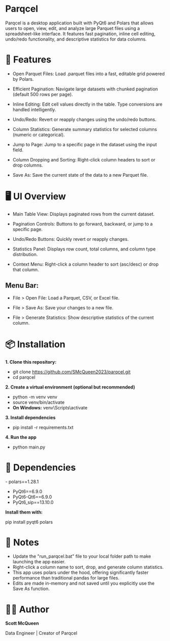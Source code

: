 # Parqcel
Parqcel is a desktop application built with PyQt6 and Polars that allows users to open, view, edit, and analyze large Parquet files using a spreadsheet-like interface. It features fast pagination, inline cell editing, undo/redo functionality, and descriptive statistics for data columns.

# 🚀 Features
- Open Parquet Files: Load .parquet files into a fast, editable grid powered by Polars.

- Efficient Pagination: Navigate large datasets with chunked pagination (default 500 rows per page).

- Inline Editing: Edit cell values directly in the table. Type conversions are handled intelligently.

- Undo/Redo: Revert or reapply changes using the undo/redo buttons.

- Column Statistics: Generate summary statistics for selected columns (numeric or categorical).

- Jump to Page: Jump to a specific page in the dataset using the input field.

- Column Dropping and Sorting: Right-click column headers to sort or drop columns.

- Save As: Save the current state of the data to a new Parquet file.

# 🖥️ UI Overview
- Main Table View: Displays paginated rows from the current dataset.

- Pagination Controls: Buttons to go forward, backward, or jump to a specific page.

- Undo/Redo Buttons: Quickly revert or reapply changes.

- Statistics Panel: Displays row count, total columns, and column type distribution.

- Context Menu: Right-click a column header to sort (asc/desc) or drop that column.

## Menu Bar:

- File > Open File: Load a Parquet, CSV, or Excel file.

- File > Save As: Save your changes to a new file.

- File > Generate Statistics: Show descriptive statistics of the current column.

# 📦 Installation

**1. Clone this repository:**

- git clone https://github.com/SMcQueen2023/parqcel.git
- cd parqcel

**2. Create a virtual environment (optional but recommended)**

- python -m venv venv
- source venv/bin/activate
- **On Windows:** venv\Scripts\activate

**3. Install dependencies**

- pip install -r requirements.txt

**4. Run the app**

- python main.py

# 🧩 Dependencies

﻿- polars==1.28.1
- PyQt6==6.9.0
- PyQt6-Qt6==6.9.0
- PyQt6_sip==13.10.0
  
**Install them with:**
  
pip install pyqt6 polars

# 📝 Notes
- Update the "run_parqcel.bat" file to your local folder path to make launching the app easier.
- Right-click a column name to sort, drop, and generate column statistics.
- This app uses polars under the hood, offering significantly faster performance than traditional pandas for large files.
- Edits are made in-memory and not saved until you explicitly use the Save As function.

# 🧑‍💻 Author
**Scott McQueen**

Data Engineer | Creator of Parqcel
